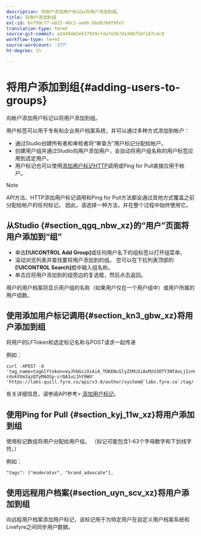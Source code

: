 ```yaml
---
description: 向帐户添加用户标记以将用户添加到组。
title: 将用户添加到组
exl-id: 6e799c77-e815-40c2-ae06-bbd076df9fe7
translation-type: tm+mt
source-git-commit: a2449482e617939cfda7e367da34875bf187c4c9
workflow-type: tm+mt
source-wordcount: '377'
ht-degree: 1%

---
```


# 将用户添加到组{#adding-users-to-groups}

向帐户添加用户标记以将用户添加到组。

用户标签可以用于专有和企业用户档案系统，并可以通过多种方式添加到帐户：

* 通过Studio创建所有者和审核者将“审查方”用户标记分配给帐户。
* 创建用户组并通过Studio向用户添加用户，会自动将用户组名称的用户标签应用到选定用户。
* 用户标记也可以使用[添加用户标记HTTP](https://api.livefyre.com/docs#add-user-tag)调用或Ping for Pull直接应用于帐户。

>[!NOTE]
>
>API方法、HTTP添加用户标记调用和Ping for Pull方法都会通过其他方式覆盖之前分配给帐户的任何标记。 因此，请选择一种方法，并在整个过程中始终使用它。

## 从Studio {#section_qgq_nbw_xz}的“用户”页面将用户添加到“组”

* 单击&#x200B;**[!UICONTROL Add Group]**&#x200B;或任何用户名下的组标签以打开组菜单。
* 滚动浏览列表并查找要将用户添加到的组。 您可以在下拉列表顶部的&#x200B;**[!UICONTROL Search]**&#x200B;框中输入组名称。
* 单击应将用户添加到的组旁边的复选框，然后点击返回。

用户的用户档案将显示用户组的名称（如果用户仅在一个用户组中）或用户所属的用户组数。

## 使用添加用户标记调用{#section_kn3_gbw_xz}将用户添加到组

将用户的LFToken和选定标记名称与POST请求一起传递

例如：

```
curl -XPOST -d 'tag_name=tag&lftoken=eyJhbGciOiAiA_TOKENcGlyZXMiOiAxMzU3OTY3NTAxLjIzn0.KoyXUVCavt-rdvkVXm2qzQTyMAOSp-crQA1uL1ht9WU' 'https://labs.quill.fyre.co/api/v3.0/author/system@`labs.fyre.co`/tag/'
```


有关详细信息，请参阅API参考> [添加用户标记](https://api.livefyre.com/docs/apis/by-category/user-management#operation=urn:livefyre:apis:quill:operations:api:v3.0:author:tags:method=post)。

## 使用Ping for Pull {#section_kyj_11w_xz}将用户添加到组

使用标记数组将用户分配给用户组。 （标记可能包含1-63个字母数字和下划线字符。）

例如：

```
"tags": ["moderator", "brand_advocate"],
```

## 使用远程用户档案{#section_uyn_scv_xz}将用户添加到组

向远程用户档案添加用户标记，该标记用于为特定用户在自定义用户档案系统和Livefyre之间同步用户数据。
